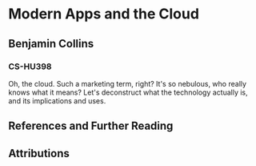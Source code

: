 # Modern Apps and the Cloud
## Benjamin Collins
### CS-HU398

Oh, the cloud. Such a marketing term, right? It's so nebulous, who really knows what it means? Let's deconstruct what the technology actually is, and its implications and uses.

## References and Further Reading

## Attributions
